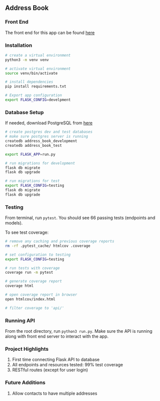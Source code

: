 ## Address Book 

### Front End 
The front end for this app can be found [here](https://github.com/jdcarey128/address-book-front-end)

### Installation 
```zsh
# create a virtual environment 
python3 -m venv venv

# activate virtual environment 
source venv/bin/activate

# install dependencies 
pip install requirements.txt

# Export app configuration
export FLASK_CONFIG=develpment
```

### Database Setup 
If needed, download PostgreSQL from [here](https://www.postgresql.org/download/)
```zsh
# create postgres dev and test databases
# make sure postgres server is running 
createdb address_book_development
createdb address_book_test

export FLASK_APP=run.py

# run migrations for development 
flask db migrate 
flask db upgrade

# run migrations for test 
export FLASK_CONFIG=testing
flask db migrate 
flask db upgrade
```
### Testing 
From terminal, run `pytest`. You should see 66 passing tests (endpoints and models). 

To see test coverage: 
```zsh
# remove any caching and previous coverage reports 
rm -rf .pytest_cache/ htmlcov .coverage 

# set configuration to testing 
export FLASK_CONFIG=testing 

# run tests with coverage 
coverage run -m pytest 

# generate coverage report 
coverage html 

# open coverage report in browser 
open htmlcov/index.html 

# filter coverage to 'api/'
```

### Running API 
From the root directory, run `python3 run.py`. Make sure the API is running along with front end server to interact with the app. 

### Project Highlights 
1. First time connecting Flask API to database 
1. All endpoints and resources tested: 99% test coverage
1. RESTful routes (except for user login)

### Future Additions
1. Allow contacts to have multiple addresses
